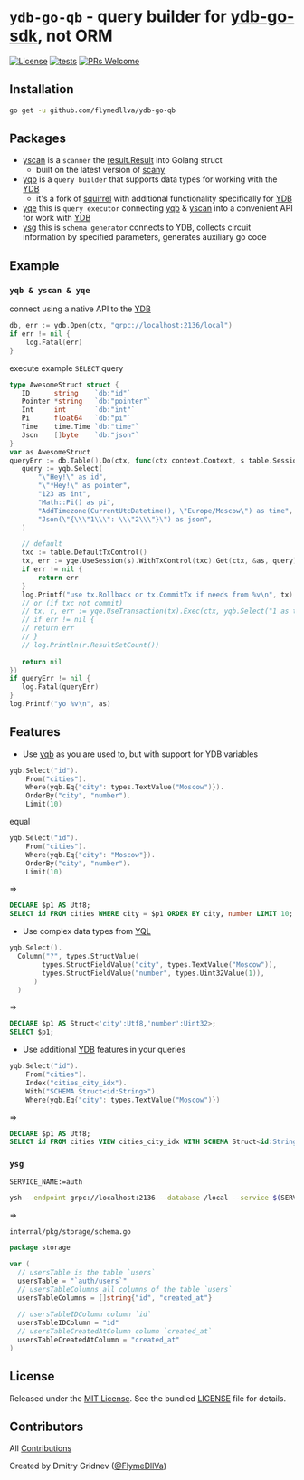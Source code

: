 # `ydb-go-qb` - query builder for [ydb-go-sdk](https://github.com/ydb-platform/ydb-go-sdk), **not ORM**

[![License](https://img.shields.io/badge/License-MIT-blue.svg)](https://github.com/ydb-platform/ydb/blob/main/LICENSE)
[![tests](https://github.com/flymedllva/ydb-go-qb/actions/workflows/tests.yml/badge.svg?branch=main)](https://github.com/flymedllva/ydb-go-qb/actions/workflows/tests.yml)
[![PRs Welcome](https://img.shields.io/badge/PRs-welcome-brightgreen.svg)](https://github.com/flymedllva/ydb-go-qb)

## Installation

```sh
go get -u github.com/flymedllva/ydb-go-qb
```

## Packages

* [yscan](yscan) is a `scanner` the [result.Result](https://github.com/ydb-platform/ydb-go-sdk/blob/8e2d8e5196d0e793ad0db0ca4cf75857e0bf5643/table/result/result.go#L122) into Golang struct
  * built on the latest version of [scany](http://github.com/georgysavva/scany)
* [yqb](yqb) is a `query builder` that supports data types for working with the [YDB](https://github.com/ydb-platform/ydb-go-sdk)
  * it's a fork of [squirrel](https://github.com/Masterminds/squirrel) with additional functionality specifically for [YDB](https://github.com/ydb-platform/ydb-go-sdk)
* [yqe](yqe) this is `query executor` connecting [yqb](yqb) & [yscan](yscan) into a convenient API for work with [YDB](https://github.com/ydb-platform/ydb-go-sdk)
* [ysg](ysg) this is `schema generator` connects to YDB, collects circuit information by specified parameters, generates auxiliary go code

## Example

### `yqb & yscan & yqe`

connect using a native API to the [YDB](https://github.com/ydb-platform/ydb-go-sdk)
```go
db, err := ydb.Open(ctx, "grpc://localhost:2136/local")
if err != nil {
    log.Fatal(err)
}
```
execute example `SELECT` query
 ```go
type AwesomeStruct struct {
    ID      string    `db:"id"`
    Pointer *string   `db:"pointer"`
    Int     int       `db:"int"`
    Pi      float64   `db:"pi"`
    Time    time.Time `db:"time"`
    Json    []byte    `db:"json"`
}
var as AwesomeStruct
queryErr := db.Table().Do(ctx, func(ctx context.Context, s table.Session) (err error) {
    query := yqb.Select(
        "\"Hey!\" as id",
        "\"*Hey!\" as pointer",
        "123 as int",
        "Math::Pi() as pi",
        "AddTimezone(CurrentUtcDatetime(), \"Europe/Moscow\") as time",
        "Json(\"{\\\"1\\\": \\\"2\\\"}\") as json",
    )

	// default
    txc := table.DefaultTxControl()
    tx, err := yqe.UseSession(s).WithTxControl(txc).Get(ctx, &as, query)
    if err != nil {
        return err
    }
    log.Printf("use tx.Rollback or tx.CommitTx if needs from %v\n", tx)
	// or (if txc not commit)
    // tx, r, err := yqe.UseTransaction(tx).Exec(ctx, yqb.Select("1 as test"))
    // if err != nil {
    // return err
    // }
    // log.Println(r.ResultSetCount())
    
    return nil
})
if queryErr != nil {
    log.Fatal(queryErr)
}
log.Printf("yo %v\n", as)
```

## Features

* Use [yqb](yqb) as you are used to, but with support for YDB variables

```go
yqb.Select("id").
    From("cities").
    Where(yqb.Eq{"city": types.TextValue("Moscow")}).
    OrderBy("city", "number").
    Limit(10)
```
equal
```go
yqb.Select("id").
    From("cities").
    Where(yqb.Eq{"city": "Moscow"}).
    OrderBy("city", "number").
    Limit(10)
```
=>
```sql
DECLARE $p1 AS Utf8;
SELECT id FROM cities WHERE city = $p1 ORDER BY city, number LIMIT 10;
```

* Use complex data types from [YQL](https://ydb.tech/en/docs/yql/reference/)

```go
yqb.Select().
  Column("?", types.StructValue(
        types.StructFieldValue("city", types.TextValue("Moscow")),
        types.StructFieldValue("number", types.Uint32Value(1)), 
      )
  )
```
=>
```sql
DECLARE $p1 AS Struct<'city':Utf8,'number':Uint32>;
SELECT $p1;
```

* Use additional [YDB](https://ydb.tech/) features in your queries

```go
yqb.Select("id").
    From("cities").
    Index("cities_city_idx").
    With("SCHEMA Struct<id:String>").
    Where(yqb.Eq{"city": types.TextValue("Moscow")})
```
=>
```sql
DECLARE $p1 AS Utf8;
SELECT id FROM cities VIEW cities_city_idx WITH SCHEMA Struct<id:String> WHERE city = $p1
```

### `ysg`

```bash
SERVICE_NAME:=auth

ysh --endpoint grpc://localhost:2136 --database /local --service $(SERVICE_NAME)
```
=>

`internal/pkg/storage/schema.go`
```go
package storage

var (
  // usersTable is the table `users`
  usersTable = "`auth/users`"
  // usersTableColumns all columns of the table `users`
  usersTableColumns = []string{"id", "created_at"}
  
  // usersTableIDColumn column `id`
  usersTableIDColumn = "id"
  // usersTableCreatedAtColumn column `created_at`
  usersTableCreatedAtColumn = "created_at"
)

```

## License

Released under the [MIT License](http://www.opensource.org/licenses/MIT). See the bundled [LICENSE](LICENSE) file for details.

## Contributors

All [Contributions](https://github.com/flymedllva/ydb-go-qb/graphs/contributors)

Created by Dmitry Gridnev ([@FlymeDllVa](https://github.com/FlymeDllVa))
